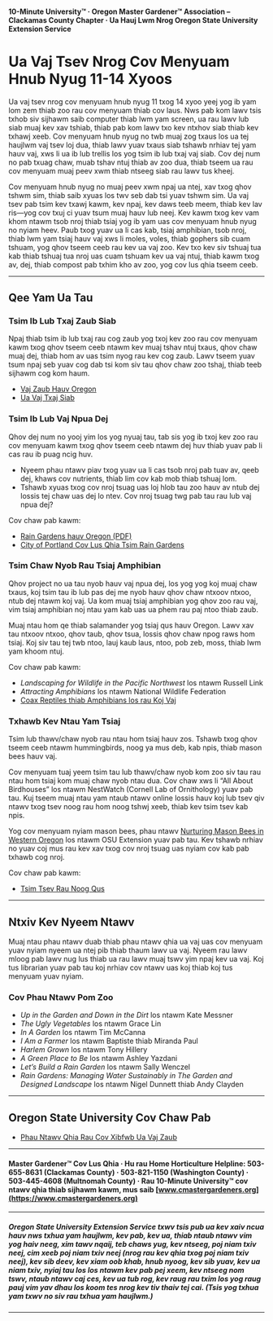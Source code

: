 #### 10-Minute University™ · Oregon Master Gardener™ Association – Clackamas County Chapter · Ua Hauj Lwm Nrog Oregon State University Extension Service

# Ua Vaj Tsev Nrog Cov Menyuam Hnub Nyug 11-14 Xyoos

Ua vaj tsev nrog cov menyuam hnub nyug 11 txog 14 xyoo yeej yog ib yam lom zem thiab zoo rau cov menyuam thiab cov laus. Nws pab kom lawv tsis txhob siv sijhawm saib computer thiab lwm yam screen, ua rau lawv lub siab muaj kev xav tshiab, thiab pab kom lawv txo kev ntxhov siab thiab kev txhawj xeeb. Cov menyuam hnub nyug no twb muaj zog txaus los ua tej haujlwm vaj tsev loj dua, thiab lawv yuav txaus siab tshawb nrhiav tej yam hauv vaj, xws li ua ib lub trellis los yog tsim ib lub txaj vaj siab. Cov dej num no pab txuag chaw, muab tshav ntuj thiab av zoo dua, thiab tseem ua rau cov menyuam muaj peev xwm thiab ntseeg siab rau lawv tus kheej.

Cov menyuam hnub nyug no muaj peev xwm npaj ua ntej, xav txog qhov tshwm sim, thiab saib xyuas los twv seb dab tsi yuav tshwm sim. Ua vaj tsev pab tsim kev txawj kawm, kev npaj, kev daws teeb meem, thiab kev lav ris—yog cov txuj ci yuav tsum muaj hauv lub neej. Kev kawm txog kev vam khom ntawm tsob nroj thiab tsiaj yog ib yam uas cov menyuam hnub nyug no nyiam heev. Paub txog yuav ua li cas kab, tsiaj amphibian, tsob nroj, thiab lwm yam tsiaj hauv vaj xws li moles, voles, thiab gophers sib cuam tshuam, yog qhov tseem ceeb rau kev ua vaj zoo. Kev txo kev siv tshuaj tua kab thiab tshuaj tua nroj uas cuam tshuam kev ua vaj ntuj, thiab kawm txog av, dej, thiab compost pab txhim kho av zoo, yog cov lus qhia tseem ceeb.

---

## Qee Yam Ua Tau

### Tsim Ib Lub Txaj Zaub Siab

Npaj thiab tsim ib lub txaj rau cog zaub yog txoj kev zoo rau cov menyuam kawm txog qhov tseem ceeb ntawm kev muaj tshav ntuj txaus, qhov chaw muaj dej, thiab hom av uas tsim nyog rau kev cog zaub. Lawv tseem yuav tsum npaj seb yuav cog dab tsi kom siv tau qhov chaw zoo tshaj, thiab teeb sijhawm cog kom haum.

- [Vaj Zaub Hauv Oregon](https://catalog.extension.oregonstate.edu/sites/catalog/files/project/pdf/ec871.pdf)
- [Ua Vaj Txaj Siab](https://catalog.extension.oregonstate.edu/fs270)

### Tsim Ib Lub Vaj Npua Dej

Qhov dej num no yooj yim los yog nyuaj tau, tab sis yog ib txoj kev zoo rau cov menyuam kawm txog qhov tseem ceeb ntawm dej huv thiab yuav pab li cas rau ib puag ncig huv.

- Nyeem phau ntawv piav txog yuav ua li cas tsob nroj pab tuav av, qeeb dej, khaws cov nutrients, thiab lim cov kab mob thiab tshuaj lom.
- Tshawb xyuas txog cov nroj tsuag uas loj hlob tau zoo hauv av ntub dej lossis tej chaw uas dej lo ntev. Cov nroj tsuag twg pab tau rau lub vaj npua dej?

Cov chaw pab kawm:
- [Rain Gardens hauv Oregon (PDF)](https://seagrant.oregonstate.edu/sgpubs/oregon-rain-garden-guide)
- [City of Portland Cov Lus Qhia Tsim Rain Gardens](https://www.portlandoregon.gov/bes/article/188636)

### Tsim Chaw Nyob Rau Tsiaj Amphibian

Qhov project no ua tau nyob hauv vaj npua dej, los yog yog koj muaj chaw txaus, koj tsim tau ib lub pas dej me nyob hauv qhov chaw ntxoov ntxoo, ntub dej ntawm koj vaj. Ua kom muaj tsiaj amphibian yog qhov zoo rau vaj, vim tsiaj amphibian noj ntau yam kab uas ua phem rau paj ntoo thiab zaub.

Muaj ntau hom qe thiab salamander yog tsiaj qus hauv Oregon. Lawv xav tau ntxoov ntxoo, qhov taub, qhov tsua, lossis qhov chaw npog raws hom tsiaj. Koj siv tau tej twb ntoo, lauj kaub laus, ntoo, pob zeb, moss, thiab lwm yam khoom ntuj.

Cov chaw pab kawm:
- *Landscaping for Wildlife in the Pacific Northwest* los ntawm Russell Link
- *Attracting Amphibians* los ntawm National Wildlife Federation
- [Coax Reptiles thiab Amphibians los rau Koj Vaj](https://www.google.com/search?q=why+are+amphibians+beneficial+to+the+garden+in+oregon%3Aedu)

### Txhawb Kev Ntau Yam Tsiaj

Tsim lub thawv/chaw nyob rau ntau hom tsiaj hauv zos. Tshawb txog qhov tseem ceeb ntawm hummingbirds, noog ya mus deb, kab npis, thiab mason bees hauv vaj.

Cov menyuam tuaj yeem tsim tau lub thawv/chaw nyob kom zoo siv tau rau ntau hom tsiaj kom muaj chaw nyob ntau dua. Cov chaw xws li “All About Birdhouses” los ntawm NestWatch (Cornell Lab of Ornithology) yuav pab tau. Kuj tseem muaj ntau yam ntaub ntawv online lossis hauv koj lub tsev qiv ntawv txog tsev noog rau hom noog tshwj xeeb, thiab kev tsim tsev kab npis.

Yog cov menyuam nyiam mason bees, phau ntawv [Nurturing Mason Bees in Western Oregon](https://catalog.extension.oregonstate.edu/em9130) los ntawm OSU Extension yuav pab tau. Kev tshawb nrhiav no yuav coj mus rau kev xav txog cov nroj tsuag uas nyiam cov kab pab txhawb cog nroj.

Cov chaw pab kawm:
- [Tsim Tsev Rau Noog Qus](https://catalog.extension.oregonstate.edu/ec1556)

---

## Ntxiv Kev Nyeem Ntawv

Muaj ntau phau ntawv duab thiab phau ntawv qhia ua vaj uas cov menyuam yuav nyiam nyeem ua ntej pib thiab thaum lawv ua vaj. Nyeem rau lawv mloog pab lawv nug lus thiab ua rau lawv muaj tswv yim npaj kev ua vaj. Koj tus librarian yuav pab tau koj nrhiav cov ntawv uas koj thiab koj tus menyuam yuav nyiam.

### Cov Phau Ntawv Pom Zoo

- *Up in the Garden and Down in the Dirt* los ntawm Kate Messner
- *The Ugly Vegetables* los ntawm Grace Lin
- *In A Garden* los ntawm Tim McCanna
- *I Am a Farmer* los ntawm Baptiste thiab Miranda Paul
- *Harlem Grown* los ntawm Tony Hillery
- *A Green Place to Be* los ntawm Ashley Yazdani
- *Let’s Build a Rain Garden* los ntawm Sally Wenczel
- *Rain Gardens: Managing Water Sustainably in The Garden and Designed Landscape* los ntawm Nigel Dunnett thiab Andy Clayden

---

## Oregon State University Cov Chaw Pab

- [Phau Ntawv Qhia Rau Cov Xibfwb Ua Vaj Zaub](https://catalog.extension.oregonstate.edu/em9032)

---

#### Master Gardener™ Cov Lus Qhia · Hu rau Home Horticulture Helpline: 503-655-8631 (Clackamas County) · 503-821-1150 (Washington County) · 503-445-4608 (Multnomah County) · Rau 10-Minute University™ cov ntawv qhia thiab sijhawm kawm, mus saib [www.cmastergardeners.org](https://www.cmastergardeners.org)

---

##### Oregon State University Extension Service txwv tsis pub ua kev xaiv ncua hauv nws txhua yam haujlwm, kev pab, kev ua, thiab ntaub ntawv vim yog haiv neeg, xim tawv nqaij, teb chaws yug, kev ntseeg, poj niam txiv neej, cim xeeb poj niam txiv neej (nrog rau kev qhia txog poj niam txiv neej), kev sib deev, kev xiam oob khab, hnub nyoog, kev sib yuav, kev ua niam txiv, nyiaj tau los los ntawm kev pab pej xeem, kev ntseeg nom tswv, ntaub ntawv caj ces, kev ua tub rog, kev raug rau txim los yog raug pauj vim yav dhau los koom tes nrog kev tiv thaiv tej cai. (Tsis yog txhua yam txwv no siv rau txhua yam haujlwm.)
---